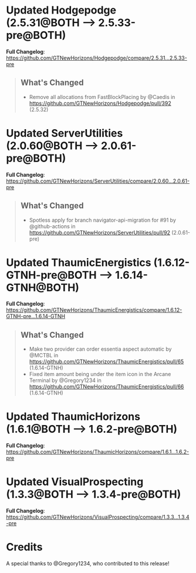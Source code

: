 # Updated Hodgepodge (2.5.31@BOTH --> 2.5.33-pre@BOTH)
**Full Changelog**: https://github.com/GTNewHorizons/Hodgepodge/compare/2.5.31...2.5.33-pre
>## What's Changed
> * Remove all allocations from FastBlockPlacing by @Caedis in https://github.com/GTNewHorizons/Hodgepodge/pull/392 (2.5.32)
>

# Updated ServerUtilities (2.0.60@BOTH --> 2.0.61-pre@BOTH)
**Full Changelog**: https://github.com/GTNewHorizons/ServerUtilities/compare/2.0.60...2.0.61-pre
>## What's Changed
> * Spotless apply for branch navigator-api-migration for #91 by @github-actions in https://github.com/GTNewHorizons/ServerUtilities/pull/92 (2.0.61-pre)
>

# Updated ThaumicEnergistics (1.6.12-GTNH-pre@BOTH --> 1.6.14-GTNH@BOTH)
**Full Changelog**: https://github.com/GTNewHorizons/ThaumicEnergistics/compare/1.6.12-GTNH-pre...1.6.14-GTNH
>## What's Changed
> * Make two provider can order essentia aspect automatic by @MCTBL in https://github.com/GTNewHorizons/ThaumicEnergistics/pull/65 (1.6.14-GTNH)
> * Fixed item amount being under the item icon in the Arcane Terminal by @Gregory1234 in https://github.com/GTNewHorizons/ThaumicEnergistics/pull/66 (1.6.14-GTNH)
>

# Updated ThaumicHorizons (1.6.1@BOTH --> 1.6.2-pre@BOTH)
**Full Changelog**: https://github.com/GTNewHorizons/ThaumicHorizons/compare/1.6.1...1.6.2-pre

# Updated VisualProspecting (1.3.3@BOTH --> 1.3.4-pre@BOTH)
**Full Changelog**: https://github.com/GTNewHorizons/VisualProspecting/compare/1.3.3...1.3.4-pre

# Credits
A special thanks to @Gregory1234, who contributed to this release!